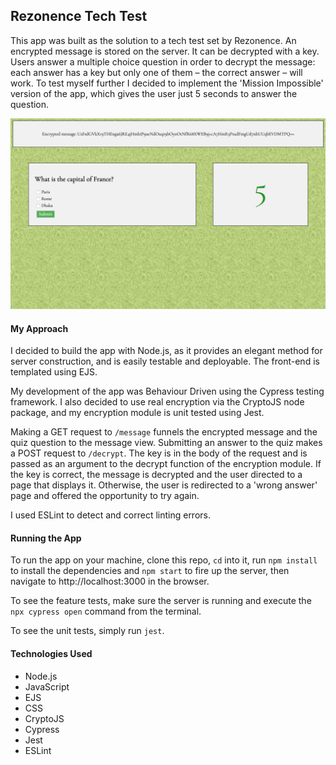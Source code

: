 ## Rezonence Tech Test
This app was built as the solution to a tech test set by Rezonence. An encrypted message is stored on the server. It can be decrypted with a key. Users answer a multiple choice question in order to decrypt the message: each answer has a key but only one of them – the correct answer – will work. To test myself further I decided to implement the 'Mission Impossible' version of the app, which gives the user just 5 seconds to answer the question.

![ScreenShot](public/images/ScreenShot1.png)

#### My Approach
I decided to build the app with Node.js, as it provides an elegant method for server construction, and is easily testable and deployable. The front-end is templated using EJS.

My development of the app was Behaviour Driven using the Cypress testing framework. I also decided to use real encryption via the CryptoJS node package, and my encryption module is unit tested using Jest.

Making a GET request to `/message` funnels the encrypted message and the quiz question to the message view. Submitting an answer to the quiz makes a POST request to `/decrypt`. The key is in the body of the request and is passed as an argument to the decrypt function of the encryption module. If the key is correct, the message is decrypted and the user directed to a page that displays it. Otherwise, the user is redirected to a 'wrong answer' page and offered the opportunity to try again.

I used ESLint to detect and correct linting errors.

#### Running the App
To run the app on your machine, clone this repo, `cd` into it, run `npm install` to install the dependencies and `npm start` to fire up the server, then navigate to http://localhost:3000 in the browser.

To see the feature tests, make sure the server is running and execute the `npx cypress open` command from the terminal.

To see the unit tests, simply run `jest`.

#### Technologies Used
- Node.js
- JavaScript
- EJS
- CSS
- CryptoJS
- Cypress
- Jest
- ESLint
